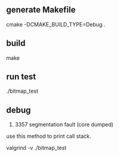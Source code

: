 ## generate Makefile
cmake -DCMAKE_BUILD_TYPE=Debug .

## build
make

## run test

./bitmap_test

## debug

1. 3357 segmentation fault (core dumped)

  use this method to print call stack.

  valgrind -v ./bitmap_test
  
   
